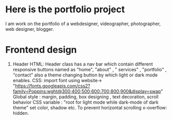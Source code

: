 # Here is the portfolio project
I am work on the portfolio of a webdesigner, videographer, photographer, web designer, blogger.
# Frontend design
1. Header
   HTML: Header class has a nav bar which contain different responsive buttons named as "home", "about" , " services" , "portfolio" , "contact"
         also a theme changing button by which light or dark mode enables.
   CSS: import font using website-> "https://fonts.googleapis.com/css2?family=Poppins:wght@300;400;500;600;700;800;900&display=swap"
        Global style : margin, padding, box designing , text decoration, scroll behavior
        CSS variable : "root for light mode while dark-mode of dark theme" set color, shadow etc.
                        To prevent horizontal scrolling x-overflow: hidden.
